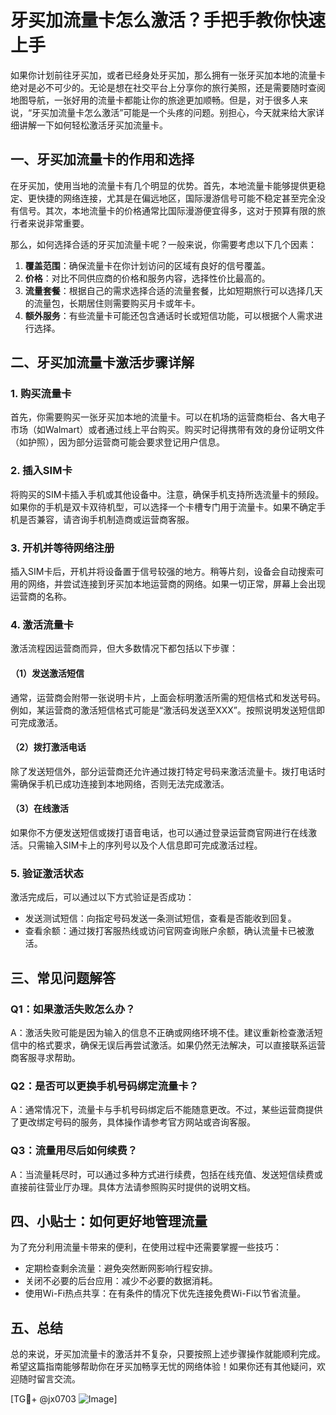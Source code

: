 # 牙买加流量卡怎么激活？手把手教你快速上手

如果你计划前往牙买加，或者已经身处牙买加，那么拥有一张牙买加本地的流量卡绝对是必不可少的。无论是想在社交平台上分享你的旅行美照，还是需要随时查阅地图导航，一张好用的流量卡都能让你的旅途更加顺畅。但是，对于很多人来说，“牙买加流量卡怎么激活”可能是一个头疼的问题。别担心，今天就来给大家详细讲解一下如何轻松激活牙买加流量卡。

## 一、牙买加流量卡的作用和选择

在牙买加，使用当地的流量卡有几个明显的优势。首先，本地流量卡能够提供更稳定、更快捷的网络连接，尤其是在偏远地区，国际漫游信号可能不稳定甚至完全没有信号。其次，本地流量卡的价格通常比国际漫游便宜得多，这对于预算有限的旅行者来说非常重要。

那么，如何选择合适的牙买加流量卡呢？一般来说，你需要考虑以下几个因素：

1. **覆盖范围**：确保流量卡在你计划访问的区域有良好的信号覆盖。
2. **价格**：对比不同供应商的价格和服务内容，选择性价比最高的。
3. **流量套餐**：根据自己的需求选择合适的流量套餐，比如短期旅行可以选择几天的流量包，长期居住则需要购买月卡或年卡。
4. **额外服务**：有些流量卡可能还包含通话时长或短信功能，可以根据个人需求进行选择。

## 二、牙买加流量卡激活步骤详解

### 1. 购买流量卡

首先，你需要购买一张牙买加本地的流量卡。可以在机场的运营商柜台、各大电子市场（如Walmart）或者通过线上平台购买。购买时记得携带有效的身份证明文件（如护照），因为部分运营商可能会要求登记用户信息。

### 2. 插入SIM卡

将购买的SIM卡插入手机或其他设备中。注意，确保手机支持所选流量卡的频段。如果你的手机是双卡双待机型，可以选择一个卡槽专门用于流量卡。如果不确定手机是否兼容，请咨询手机制造商或运营商客服。

### 3. 开机并等待网络注册

插入SIM卡后，开机并将设备置于信号较强的地方。稍等片刻，设备会自动搜索可用的网络，并尝试连接到牙买加本地运营商的网络。如果一切正常，屏幕上会出现运营商的名称。

### 4. 激活流量卡

激活流程因运营商而异，但大多数情况下都包括以下步骤：

#### （1）发送激活短信

通常，运营商会附带一张说明卡片，上面会标明激活所需的短信格式和发送号码。例如，某运营商的激活短信格式可能是“激活码发送至XXX”。按照说明发送短信即可完成激活。

#### （2）拨打激活电话

除了发送短信外，部分运营商还允许通过拨打特定号码来激活流量卡。拨打电话时需确保手机已成功连接到本地网络，否则无法完成激活。

#### （3）在线激活

如果你不方便发送短信或拨打语音电话，也可以通过登录运营商官网进行在线激活。只需输入SIM卡上的序列号以及个人信息即可完成激活过程。

### 5. 验证激活状态

激活完成后，可以通过以下方式验证是否成功：

- 发送测试短信：向指定号码发送一条测试短信，查看是否能收到回复。
- 查看余额：通过拨打客服热线或访问官网查询账户余额，确认流量卡已被激活。

## 三、常见问题解答

### Q1：如果激活失败怎么办？

A：激活失败可能是因为输入的信息不正确或网络环境不佳。建议重新检查激活短信中的格式要求，确保无误后再尝试激活。如果仍然无法解决，可以直接联系运营商客服寻求帮助。

### Q2：是否可以更换手机号码绑定流量卡？

A：通常情况下，流量卡与手机号码绑定后不能随意更改。不过，某些运营商提供了更改绑定号码的服务，具体操作请参考官方网站或咨询客服。

### Q3：流量用尽后如何续费？

A：当流量耗尽时，可以通过多种方式进行续费，包括在线充值、发送短信续费或直接前往营业厅办理。具体方法请参照购买时提供的说明文档。

## 四、小贴士：如何更好地管理流量

为了充分利用流量卡带来的便利，在使用过程中还需要掌握一些技巧：

- 定期检查剩余流量：避免突然断网影响行程安排。
- 关闭不必要的后台应用：减少不必要的数据消耗。
- 使用Wi-Fi热点共享：在有条件的情况下优先连接免费Wi-Fi以节省流量。

## 五、总结

总的来说，牙买加流量卡的激活并不复杂，只要按照上述步骤操作就能顺利完成。希望这篇指南能够帮助你在牙买加畅享无忧的网络体验！如果你还有其他疑问，欢迎随时留言交流。

[TG💪+ @jx0703 ![Image](https://github.com/user-attachments/assets/dbca1d08-cadb-493c-b0ec-ad6f7a83f270)]